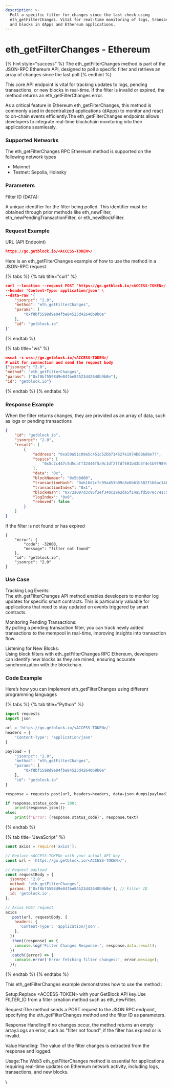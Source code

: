 ```yaml
---
description: >-
  Poll a specific filter for changes since the last check using
  eth_getFilterChanges. Vital for real-time monitoring of logs, transactions,
  and blocks in dApps and Ethereum applications.
---
```


# eth\_getFilterChanges - Ethereum

{% hint style="success" %}
The eth\_getFilterChanges method is part of the JSON-RPC Ethereum API, designed to poll a specific filter and retrieve an array of changes since the last poll
{% endhint %}

This core API endpoint is vital for tracking updates to logs, pending transactions, or new blocks in real-time. If the filter is invalid or expired, the method returns an eth\_getFilterChanges error.

As a critical feature in Ethereum eth\_getFilterChanges, this method is commonly used in decentralized applications (dApps) to monitor and react to on-chain events efficiently.The eth\_getFilterChanges endpoints allows developers to integrate real-time blockchain monitoring into their applications seamlessly.

### Supported Networks

The eth\_getFilterChanges RPC Ethereum method is supported on the following network types

* Mainnet
* Testnet: Sepolia, Holesky

### Parameters

Filter ID (DATA):

A unique identifier for the filter being polled. This identifier must be obtained through prior methods like eth\_newFilter, eth\_newPendingTransactionFilter, or eth\_newBlockFilter.

### Request Example

URL (API Endpoint)

```json
https://go.getblock.io/<ACCESS-TOKEN>/
```

Here is an eth\_getFilterChanges example of how to use the method in a JSON-RPC request

{% tabs %}
{% tab title="curl" %}
```json
curl --location --request POST 'https://go.getblock.io/<ACCESS-TOKEN>/' \
--header 'Content-Type: application/json' \
--data-raw '{
    "jsonrpc": "2.0",
    "method": "eth_getFilterChanges",
    "params": [
        "0xf8bf5598d9e04fbe84523d42640b9b0e"
    ],
    "id": "getblock.io"
}'
```
{% endtab %}

{% tab title="ws" %}
```json
wscat -c wss://go.getblock.io/<ACCESS-TOKEN>/
# wait for connection and send the request body 
{"jsonrpc": "2.0",
"method": "eth_getFilterChanges",
"params": ["0xf8bf5598d9e04fbe84523d42640b9b0e"],
"id": "getblock.io"}
```
{% endtab %}
{% endtabs %}

### Response Example

When the filter returns changes, they are provided as an array of data, such as logs or pending transactions

```json
{
    "id": "getblock.io",
    "jsonrpc": "2.0",
    "result": [
        {
            "address": "0xa50a51c09a5c451c52bb714527e1974b686d8e77",
            "topics": [
                "0x5c2c447c5d5caff32446f5a9c1df2ffdf501b43b3f4e1b9f989d2d17d17e489e"
            ],
            "data": "0x",
            "blockNumber": "0x5b8d80",
            "transactionHash": "0xb16d2cfc99a453b09c8e6b61b582f1b6ac14b36f7e8fbe5433e7a1a1fd3e3c34",
            "transactionIndex": "0x1",
            "blockHash": "0x72a097d3c95f2ef340c29e2da5f14a5fd5078c741c54b6f372d7e455f65a26f3",
            "logIndex": "0x0",
            "removed": false
        }
    ]
}
```

If the filter is not found or has expired

```
{
    "error": {
        "code": -32000,
        "message": "filter not found"
    },
    "id": "getblock.io",
    "jsonrpc": "2.0"
}
```

### Use Case

Tracking Log Events:\
The eth\_getFilterChanges API method enables developers to monitor log updates for specific smart contracts. This is particularly valuable for applications that need to stay updated on events triggered by smart contracts.

Monitoring Pending Transactions:\
By polling a pending transaction filter, you can track newly added transactions to the mempool in real-time, improving insights into transaction flow.

Listening for New Blocks:\
Using block filters with eth\_getFilterChanges RPC Ethereum, developers can identify new blocks as they are mined, ensuring accurate synchronization with the blockchain.

### Code Example

Here’s how you can implement eth\_getFilterChanges using different programming languages

{% tabs %}
{% tab title="Python" %}
```python
import requests
import json

url = 'https://go.getblock.io/<ACCESS-TOKEN>/'
headers = {
    'Content-Type': 'application/json'
}

payload = {
    "jsonrpc": "2.0",
    "method": "eth_getFilterChanges",
    "params": [
        "0xf8bf5598d9e04fbe84523d42640b9b0e"
    ],
    "id": "getblock.io"
}

response = requests.post(url, headers=headers, data=json.dumps(payload))

if response.status_code == 200:
    print(response.json())
else:
    print(f"Error: {response.status_code}", response.text)

```
{% endtab %}

{% tab title="JavaScript" %}
```javascript
const axios = require('axios');

// Replace <ACCESS-TOKEN> with your actual API key
const url = 'https://go.getblock.io/<ACCESS-TOKEN>/';

// Request payload
const requestBody = {
  jsonrpc: '2.0',
  method: 'eth_getFilterChanges',
  params: ['0xf8bf5598d9e04fbe84523d42640b9b0e'], // Filter ID
  id: 'getblock.io',
};

// Axios POST request
axios
  .post(url, requestBody, {
    headers: {
      'Content-Type': 'application/json',
    },
  })
  .then((response) => {
    console.log('Filter Changes Response:', response.data.result);
  })
  .catch((error) => {
    console.error('Error fetching filter changes:', error.message);
  });
```
{% endtab %}
{% endtabs %}

This eth\_getFilterChanges example demonstrates how to use the method :

Setup:Replace \<ACCESS-TOKEN> with your GetBlock API key.Use FILTER\_ID from a filter creation method such as eth\_newFilter.

Request:The method sends a POST request to the JSON RPC endpoint, specifying the eth\_getFilterChanges method and the filter ID as parameters.

Response Handling:If no changes occur, the method returns an empty array.Logs an error, such as "filter not found", if the filter has expired or is invalid.

Value Handling: The value of the filter changes is extracted from the response and logged.

Usage:The Web3 eth\_getFilterChanges method is essential for applications requiring real-time updates on Ethereum network activity, including logs, transactions, and new blocks.

\\
